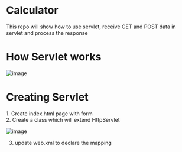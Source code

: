 
# Calculator
This repo will show how to use servlet, receive GET and POST data in servlet and process the response 


<H1> How Servlet works</H1>

![image](https://github.com/fahminmd/Calculator/assets/75845854/06b4ca97-886e-4d06-ab3b-005ef85fb54b)

<H1> Creating Servlet </H1>
1. Create index.html page with form <br />
2. Create a class which will extend HttpServlet <br />


![image](https://github.com/fahminmd/Calculator/assets/75845854/26603fd8-2c88-4069-8b87-fb538d726b6c) 

3. update web.xml to declare the mapping
